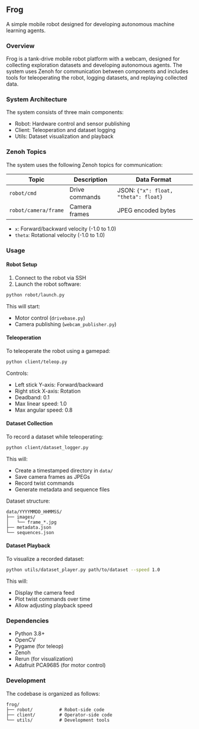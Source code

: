 ## Frog 

A simple mobile robot designed for developing autonomous machine learning agents.

### Overview

Frog is a tank-drive mobile robot platform with a webcam, designed for collecting exploration datasets and developing autonomous agents. The system uses Zenoh for communication between components and includes tools for teleoperating the robot, logging datasets, and replaying collected data.

### System Architecture

The system consists of three main components:
- Robot: Hardware control and sensor publishing
- Client: Teleoperation and dataset logging
- Utils: Dataset visualization and playback

### Zenoh Topics

The system uses the following Zenoh topics for communication:

| Topic | Description | Data Format |
|-------|-------------|-------------|
| `robot/cmd` | Drive commands | JSON: `{"x": float, "theta": float}` |
| `robot/camera/frame` | Camera frames | JPEG encoded bytes |

- `x`: Forward/backward velocity (-1.0 to 1.0)
- `theta`: Rotational velocity (-1.0 to 1.0)

### Usage

#### Robot Setup

1. Connect to the robot via SSH
2. Launch the robot software:
```bash
python robot/launch.py
```

This will start:
- Motor control (`drivebase.py`)
- Camera publishing (`webcam_publisher.py`)

#### Teleoperation

To teleoperate the robot using a gamepad:

```bash
python client/teleop.py
```

Controls:
- Left stick Y-axis: Forward/backward
- Right stick X-axis: Rotation
- Deadband: 0.1
- Max linear speed: 1.0
- Max angular speed: 0.8

#### Dataset Collection

To record a dataset while teleoperating:

```bash
python client/dataset_logger.py
```

This will:
- Create a timestamped directory in `data/`
- Save camera frames as JPEGs
- Record twist commands
- Generate metadata and sequence files

Dataset structure:
```
data/YYYYMMDD_HHMMSS/
├── images/
│   └── frame_*.jpg
├── metadata.json
└── sequences.json
```

#### Dataset Playback

To visualize a recorded dataset:

```bash
python utils/dataset_player.py path/to/dataset --speed 1.0
```

This will:
- Display the camera feed
- Plot twist commands over time
- Allow adjusting playback speed

### Dependencies

- Python 3.8+
- OpenCV
- Pygame (for teleop)
- Zenoh
- Rerun (for visualization)
- Adafruit PCA9685 (for motor control)

### Development

The codebase is organized as follows:
```
frog/
├── robot/          # Robot-side code
├── client/         # Operator-side code
└── utils/          # Development tools
```

